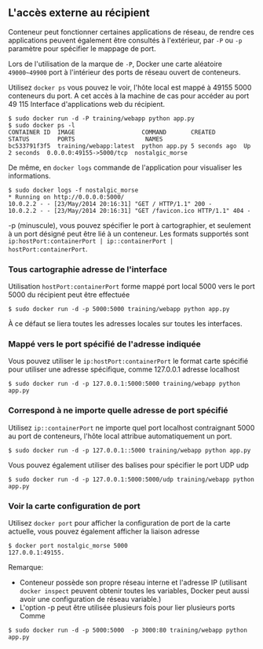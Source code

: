 ## L'accès externe au récipient

Conteneur peut fonctionner certaines applications de réseau, de rendre ces applications peuvent également être consultés à l'extérieur,
par `-P` ou `-p` paramètre pour spécifier le mappage de port.

Lors de l'utilisation de la marque de `-P`, Docker une carte aléatoire `49000~49900` port à l'intérieur des ports de réseau ouvert de conteneurs.

Utilisez `docker ps` vous pouvez le voir, l'hôte local est mappé à 49155 5000 conteneurs du port.
A cet accès à la machine de cas pour accéder au port 49 115 Interface d'applications web du récipient.
```
$ sudo docker run -d -P training/webapp python app.py
$ sudo docker ps -l
CONTAINER ID  IMAGE                   COMMAND       CREATED        STATUS        PORTS                    NAMES
bc533791f3f5  training/webapp:latest  python app.py 5 seconds ago  Up 2 seconds  0.0.0.0:49155->5000/tcp  nostalgic_morse
```
De même, en `docker logs` commande de l'application pour visualiser les informations.
```
$ sudo docker logs -f nostalgic_morse
* Running on http://0.0.0.0:5000/
10.0.2.2 - - [23/May/2014 20:16:31] "GET / HTTP/1.1" 200 -
10.0.2.2 - - [23/May/2014 20:16:31] "GET /favicon.ico HTTP/1.1" 404 -
```
-p (minuscule), vous pouvez spécifier le port à cartographier, et seulement à un port désigné peut être lié à un conteneur.
Les formats supportés sont `ip:hostPort:containerPort | ip::containerPort | hostPort:containerPort`.

### Tous cartographie adresse de l'interface

Utilisation `hostPort:containerPort` forme mappé port local 5000 vers le port 5000 du récipient peut être effectuée
```
$ sudo docker run -d -p 5000:5000 training/webapp python app.py
```
À ce défaut se liera toutes les adresses locales sur toutes les interfaces.

### Mappé vers le port spécifié de l'adresse indiquée

Vous pouvez utiliser le `ip:hostPort:containerPort` le format carte spécifié pour utiliser une adresse spécifique, comme 127.0.0.1 adresse localhost
```
$ sudo docker run -d -p 127.0.0.1:5000:5000 training/webapp python app.py
```
### Correspond à ne importe quelle adresse de port spécifié

Utilisez `ip::containerPort` ne importe quel port localhost contraignant 5000 au port de conteneurs, l'hôte local attribue automatiquement un port.
```
$ sudo docker run -d -p 127.0.0.1::5000 training/webapp python app.py
```
Vous pouvez également utiliser des balises pour spécifier le port UDP udp
```
$ sudo docker run -d -p 127.0.0.1:5000:5000/udp training/webapp python app.py
```
### Voir la carte configuration de port

Utilisez `docker port` pour afficher la configuration de port de la carte actuelle, vous pouvez également afficher la liaison adresse
```
$ docker port nostalgic_morse 5000
127.0.0.1:49155.
```
Remarque:

* Conteneur possède son propre réseau interne et l'adresse IP (utilisant `docker inspect` peuvent obtenir toutes les variables, Docker peut aussi avoir une configuration de réseau variable.)
* L'option -p peut être utilisée plusieurs fois pour lier plusieurs ports
Comme
```
$ sudo docker run -d -p 5000:5000  -p 3000:80 training/webapp python app.py
```
